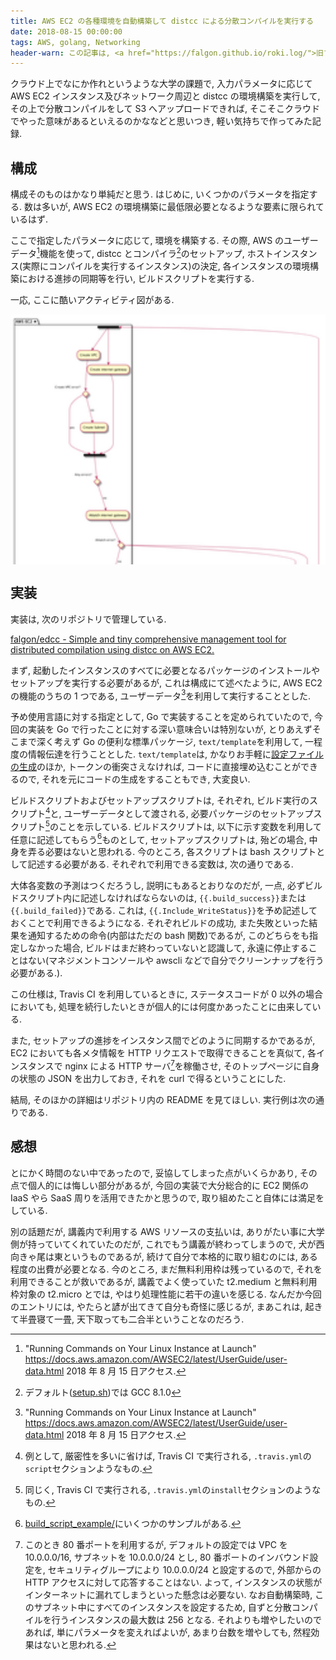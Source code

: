 ```yaml
---
title: AWS EC2 の各種環境を自動構築して distcc による分散コンパイルを実行する
date: 2018-08-15 00:00:00
tags: AWS, golang, Networking
header-warn: この記事は, <a href="https://falgon.github.io/roki.log/">旧ブログ</a>から移植された記事です. よって, その内容として, <a href="https://falgon.github.io/roki.log/">旧ブログ</a>に依存した文脈が含まれている可能性があります. 予めご了承下さい.
---
```


クラウド上でなにか作れというような大学の課題で, 
入力パラメータに応じて AWS EC2 インスタンス及びネットワーク周辺と distcc の環境構築を実行して,
その上で分散コンパイルをして S3 へアップロードできれば, 
そこそこクラウドでやった意味があるといえるのかななどと思いつき, 軽い気持ちで作ってみた記録.

<!--more-->

## 構成

構成そのものはかなり単純だと思う. はじめに, いくつかのパラメータを指定する. 
数は多いが, AWS EC2 の環境構築に最低限必要となるような要素に限られているはず.

<script src="https://gist-it.appspot.com/https://github.com/falgon/edcc/blob/5f4cd53830691275e5c250ef2051adca9d1162d6/README.md?slice=10:44"></script>

ここで指定したパラメータに応じて, 環境を構築する. 
その際, AWS のユーザーデータ[^1]機能を使って, distcc とコンパイラ[^2]のセットアップ, 
ホストインスタンス(実際にコンパイルを実行するインスタンス)の決定,
各インスタンスの環境構築における進捗の同期等を行い,
ビルドスクリプトを実行する.

一応, ここに酷いアクティビティ図がある.

<div style="height: 400px; overflow-y: scroll;">
<img width="700" src="https://raw.githubusercontent.com/falgon/edcc/4a052baece667b6baf6d3e41ff3f0741faee5bed/assets/fig.png" alt="ugly activity diagram">
</div>

## 実装

実装は, 次のリポジトリで管理している.

<div class="box has-text-centered is-shadowless">
<i class="fab fa-github mr-2"></i>
<a href="https://github.com/falgon/edcc">falgon/edcc - Simple and tiny comprehensive management tool for distributed compilation using distcc on AWS EC2.</a>
</div>

まず, 起動したインスタンスのすべてに必要となるパッケージのインストールやセットアップを実行する必要があるが,
これは構成にて述べたように, AWS EC2 の機能のうちの 1 つである, ユーザーデータ[^1]を利用して実行することとした.

予め使用言語に対する指定として, Go で実装することを定められていたので, 
今回の実装を Go で行ったことに対する深い意味合いは特別ないが,
とりあえずそこまで深く考えず Go の便利な標準パッケージ, `text/template`を利用して,
一程度の情報伝達を行うこととした. 
`text/template`は, かなりお手軽に[設定ファイルの生成](/roki.log/2018/07/23/ec2failover/)のほか,
トークンの衝突さえなければ, コードに直接埋め込むことができるので, それを元にコードの生成をすることもでき, 大変良い.

ビルドスクリプトおよびセットアップスクリプトは, それぞれ, 
ビルド実行のスクリプト[^3]と,
ユーザーデータとして渡される, 
必要パッケージのセットアップスクリプト[^4]のことを示している.
ビルドスクリプトは, 以下に示す変数を利用して任意に記述してもらう[^5]ものとして,
セットアップスクリプトは, 殆どの場合, 中身を弄る必要はないと思われる.
今のところ, 各スクリプトは bash スクリプトとして記述する必要がある.
それぞれで利用できる変数は, 次の通りである.

<script src="https://gist-it.appspot.com/https://github.com/falgon/edcc/blob/5f4cd53830691275e5c250ef2051adca9d1162d6/README.md?slice=46:63"></script>

大体各変数の予測はつくだろうし, 説明にもあるとおりなのだが, 一点, 必ずビルドスクリプト内に記述しなければならないのは,
`{{.build_success}}`または`{{.build_failed}}`である.
これは, `{{.Include_WriteStatus}}`を予め記述しておくことで利用できるようになる.
それぞれビルドの成功, また失敗といった結果を通知するための命令(内部はただの bash 関数)であるが,
このどちらをも指定しなかった場合, ビルドはまだ終わっていないと認識して, 
永遠に停止することはない(マネジメントコンソールや awscli などで自分でクリーンナップを行う必要がある.).

この仕様は, Travis CI を利用しているときに, 
ステータスコードが 0 以外の場合においても, 処理を続行したいときが個人的には何度かあったことに由来している.

また, セットアップの進捗をインスタンス間でどのように同期するかであるが, 
EC2 においても各メタ情報を HTTP リクエストで取得できることを真似て,
各インスタンスで nginx による HTTP サーバ[^6]を稼働させ, そのトップページに自身の状態の JSON を出力しておき,
それを curl で得るということにした.

結局, そのほかの詳細はリポジトリ内の README を見てほしい.
実行例は次の通りである.

<script src="https://gist-it.appspot.com/https://github.com/falgon/edcc/blob/5f4cd53830691275e5c250ef2051adca9d1162d6/README.md?slice=68:102"></script>

## 感想

とにかく時間のない中であったので, 
妥協してしまった点がいくらかあり,
その点で個人的には悔しい部分があるが, 
今回の実装で大分総合的に EC2 関係の IaaS やら SaaS 周りを活用できたかと思うので, 
取り組めたこと自体には満足をしている.

別の話題だが,
講義内で利用する AWS リソースの支払いは, ありがたい事に大学側が持っていてくれていたのだが,
これでもう講義が終わってしまうので, 犬が西向きゃ尾は東というものであるが,
続けて自分で本格的に取り組むのには, ある程度の出費が必要となる.
今のところ, まだ無料利用枠は残っているので, それを利用できることが救いであるが, 
講義でよく使っていた t2.medium と無料利用枠対象の t2.micro とでは, 
やはり処理性能に若干の違いを感じる.
なんだか今回のエントリには, やたらと諺が出てきて自分も奇怪に感じるが, 
まあこれは, 起きて半畳寝て一畳, 天下取っても二合半ということなのだろう.

[^1]: "Running Commands on Your Linux Instance at Launch" <https://docs.aws.amazon.com/AWSEC2/latest/UserGuide/user-data.html> 2018 年 8 月 15 日アクセス.
[^2]: デフォルト([setup.sh](https://github.com/falgon/edcc/blob/5f4cd53830691275e5c250ef2051adca9d1162d6/src/setup.sh))では GCC 8.1.0
[^3]: 例として, 厳密性を多いに省けば, Travis CI で実行される, `.travis.yml`の`script`セクションようなもの.
[^4]: 同じく, Travis CI で実行される, `.travis.yml`の`install`セクションのようなもの.
[^5]: [build_script_example/](https://github.com/falgon/edcc/tree/5f4cd53830691275e5c250ef2051adca9d1162d6/build_script_example)にいくつかのサンプルがある.
[^6]: このとき 80 番ポートを利用するが, デフォルトの設定では VPC を 10.0.0.0/16, サブネットを 10.0.0.0/24 とし, 80 番ポートのインバウンド設定を, セキュリティグループにより 10.0.0.0/24 と設定するので, 外部からの HTTP アクセスに対して応答することはない. よって, インスタンスの状態がインターネットに漏れてしまうといった懸念は必要ない. なお自動構築時, このサブネット中にすべてのインスタンスを設定するため, 自ずと分散コンパイルを行うインスタンスの最大数は 256 となる. それよりも増やしたいのであれば, 単にパラメータを変えればよいが, あまり台数を増やしても, 然程効果はないと思われる.
